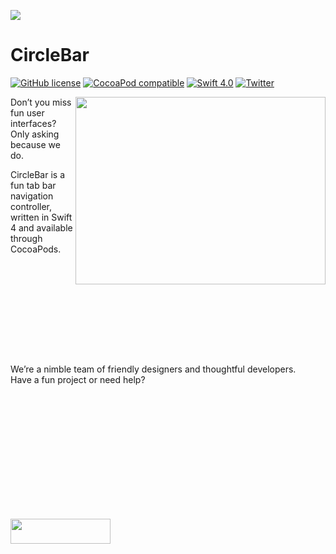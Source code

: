 ![](https://user-images.githubusercontent.com/7403338/53202857-3e1e1600-3630-11e9-9bea-b9b369996e87.png)


# CircleBar 

[![GitHub license](https://img.shields.io/badge/license-MIT-lightgrey.svg)](https://softhaus.org)
[![CocoaPod compatible](https://img.shields.io/cocoapods/v/CircleBar.svg)](https://github.com/softhausHQ/CircleBar)
[![Swift 4.0](https://img.shields.io/badge/Swift-4.0-green.svg?style=flat)](https://developer.apple.com/swift/)
[![Twitter](https://img.shields.io/twitter/follow/softhausHQ.svg?style=social)](http://twitter.com/softhausHQ)

<a href="https://github.com/softhausHQ/CircleBar">
<img align="right" src="https://user-images.githubusercontent.com/7403338/53203146-111e3300-3631-11e9-8f0a-5e08dabd294b.png" width="400" height="300" /></a>

Don’t you miss fun user interfaces?  
Only asking because we do.

CircleBar is a fun tab bar navigation controller,  
written in Swift 4 and available through CocoaPods.
<br>
<br> 
<br> 
<br>
<br> 
<br> 
<br>
<br> 
<br> 


#

We’re a nimble team of friendly designers and thoughtful developers.  
Have a fun project or need help?   

<a href="mailto:team@softhaus.org">
<img align="left" style="margin-top:200px;" src="https://user-images.githubusercontent.com/7403338/53203134-08c5f800-3631-11e9-99cd-f85e16037cf1.png" width="160" height="40"/></a>






